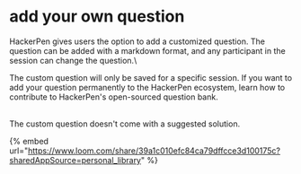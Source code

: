 # add your own question

HackerPen gives users the option to add a customized question. The question can be added with a markdown format, and any participant in the session can change the question.\


The custom question will only be saved for a specific session. If you want to add your question permanently to the HackerPen ecosystem, learn how to contribute to HackerPen's open-sourced question bank.

\
The custom question doesn't come with a suggested solution.

{% embed url="https://www.loom.com/share/39a1c010efc84ca79dffcce3d100175c?sharedAppSource=personal_library" %}
